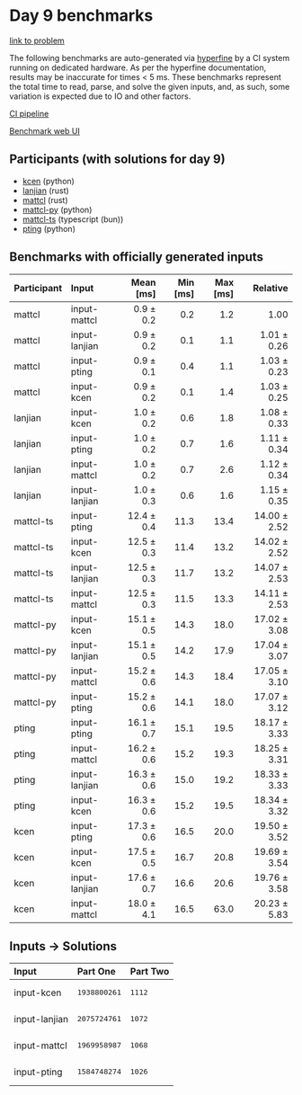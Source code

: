 # Day 9 benchmarks

[link to problem](https://adventofcode.com/2023/day/9)

The following benchmarks are auto-generated via
[hyperfine](https://github.com/sharkdp/hyperfine) by a CI system running on
dedicated hardware. As per the hyperfine documentation, results may be
inaccurate for times < 5 ms. These benchmarks represent the total time to read,
parse, and solve the given inputs, and, as such, some variation is expected due
to IO and other factors.

[CI pipeline](http://ci.papercode.net:8080/teams/main/pipelines/aoc2023)

[Benchmark web UI](https://aoc.ancalagon.black)


## Participants (with solutions for day 9)

- [kcen](https://github.com/kcen/aoc2023) (python)
- [lanjian](https://github.com/lanjian/aoc-2023) (rust)
- [mattcl](https://github.com/mattcl/aoc2023) (rust)
- [mattcl-py](https://github.com/mattcl/aoc2023-py) (python)
- [mattcl-ts](https://github.com/mattcl/aoc2023-js) (typescript (bun))
- [pting](https://github.com/pting/aoc2023) (python)


## Benchmarks with officially generated inputs

| Participant | Input | Mean [ms] | Min [ms] | Max [ms] | Relative |
|:---|:---|---:|---:|---:|---:|
| mattcl | input-mattcl | 0.9 ± 0.2 | 0.2 | 1.2 | 1.00 |
| mattcl | input-lanjian | 0.9 ± 0.2 | 0.1 | 1.1 | 1.01 ± 0.26 |
| mattcl | input-pting | 0.9 ± 0.1 | 0.4 | 1.1 | 1.03 ± 0.23 |
| mattcl | input-kcen | 0.9 ± 0.2 | 0.1 | 1.4 | 1.03 ± 0.25 |
| lanjian | input-kcen | 1.0 ± 0.2 | 0.6 | 1.8 | 1.08 ± 0.33 |
| lanjian | input-pting | 1.0 ± 0.2 | 0.7 | 1.6 | 1.11 ± 0.34 |
| lanjian | input-mattcl | 1.0 ± 0.2 | 0.7 | 2.6 | 1.12 ± 0.34 |
| lanjian | input-lanjian | 1.0 ± 0.3 | 0.6 | 1.6 | 1.15 ± 0.35 |
| mattcl-ts | input-pting | 12.4 ± 0.4 | 11.3 | 13.4 | 14.00 ± 2.52 |
| mattcl-ts | input-kcen | 12.5 ± 0.3 | 11.4 | 13.2 | 14.02 ± 2.52 |
| mattcl-ts | input-lanjian | 12.5 ± 0.3 | 11.7 | 13.2 | 14.07 ± 2.53 |
| mattcl-ts | input-mattcl | 12.5 ± 0.3 | 11.5 | 13.3 | 14.11 ± 2.53 |
| mattcl-py | input-kcen | 15.1 ± 0.5 | 14.3 | 18.0 | 17.02 ± 3.08 |
| mattcl-py | input-lanjian | 15.1 ± 0.5 | 14.2 | 17.9 | 17.04 ± 3.07 |
| mattcl-py | input-mattcl | 15.2 ± 0.6 | 14.3 | 18.4 | 17.05 ± 3.10 |
| mattcl-py | input-pting | 15.2 ± 0.6 | 14.1 | 18.0 | 17.07 ± 3.12 |
| pting | input-pting | 16.1 ± 0.7 | 15.1 | 19.5 | 18.17 ± 3.33 |
| pting | input-mattcl | 16.2 ± 0.6 | 15.2 | 19.3 | 18.25 ± 3.31 |
| pting | input-lanjian | 16.3 ± 0.6 | 15.0 | 19.2 | 18.33 ± 3.33 |
| pting | input-kcen | 16.3 ± 0.6 | 15.2 | 19.5 | 18.34 ± 3.32 |
| kcen | input-pting | 17.3 ± 0.6 | 16.5 | 20.0 | 19.50 ± 3.52 |
| kcen | input-kcen | 17.5 ± 0.5 | 16.7 | 20.8 | 19.69 ± 3.54 |
| kcen | input-lanjian | 17.6 ± 0.7 | 16.6 | 20.6 | 19.76 ± 3.58 |
| kcen | input-mattcl | 18.0 ± 4.1 | 16.5 | 63.0 | 20.23 ± 5.83 |


## Inputs -> Solutions

| Input | Part One | Part Two |
|:---|:---|:---|
|input-kcen|<pre>1938800261</pre>|<pre>1112</pre>|
|input-lanjian|<pre>2075724761</pre>|<pre>1072</pre>|
|input-mattcl|<pre>1969958987</pre>|<pre>1068</pre>|
|input-pting|<pre>1584748274</pre>|<pre>1026</pre>|